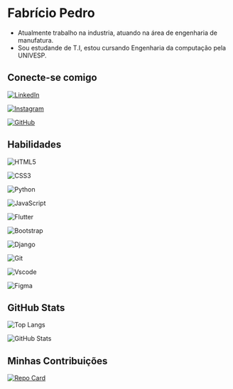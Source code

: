 # Fabrício Pedro

- Atualmente trabalho na industria, atuando na área de engenharia de manufatura. 
- Sou estudande de T.I, estou cursando Engenharia da computação pela UNIVESP.

## Conecte-se comigo

[![LinkedIn](https://img.shields.io/badge/LinkedIn-0077B5?style=for-the-badge&logo=linkedin&logoColor=white)](https://www.linkedin.com/in/fabricio-pedro/)

[![Instagram](https://img.shields.io/badge/-Instagram-%23E4405F?style=for-the-badge&logo=instagram&logoColor=white)](https://www.instagram.com/fabricio.pedro_7/)

[![GitHub](https://img.shields.io/badge/GitHub-100000?style=for-the-badge&logo=github&logoColor=white)](https://github.com/fpedro84)

## Habilidades

![HTML5](https://img.shields.io/badge/HTML5-E34F26?style=for-the-badge&logo=html5&logoColor=white)

![CSS3](https://img.shields.io/badge/CSS3-1572B6?style=for-the-badge&logo=css3&logoColor=white)

![Python](https://img.shields.io/badge/python-3670A0?style=for-the-badge&logo=python&logoColor=ffdd54)

![JavaScript](https://img.shields.io/badge/JavaScript-F7DF1E?style=for-the-badge&logo=javascript&logoColor=black)

![Flutter](https://img.shields.io/badge/Flutter-02569B?style=for-the-badge&logo=flutter&logoColor=white)

![Bootstrap](https://img.shields.io/badge/-boostrap-0D1117?style=for-the-badge&logo=bootstrap&labelColor=0D1117)

![Django](https://img.shields.io/badge/django-%23092E20.svg?style=for-the-badge&logo=django&logoColor=white)

![Git](https://img.shields.io/badge/GIT-E44C30?style=for-the-badge&logo=git&logoColor=white)

![Vscode](https://img.shields.io/badge/Vscode-007ACC?style=for-the-badge&logo=visual-studio-code&logoColor=white)

![Figma](https://img.shields.io/badge/Figma-696969?style=for-the-badge&logo=figma&logoColor=figma)

## GitHub Stats

![Top Langs](https://github-readme-stats-git-masterrstaa-rickstaa.vercel.app/api/top-langs/?username=fpedro84&layout=compact&bg_color=000&border_color=30A3DC&title_color=E94D5F&text_color=FFF)

![GitHub Stats](https://github-readme-stats.vercel.app/api?username=fpedro84&theme=transparent&bg_color=000&border_color=30A3DC&show_icons=true&icon_color=30A3DC&title_color=E94D5F&text_color=FFF)

## Minhas Contribuições

[![Repo Card](https://github-readme-stats.vercel.app/api/pin/?username=fpedro84&repo=dio-lab-open-source&bg_color=000&border_color=30A3DC&show_icons=true&icon_color=30A3DC&title_color=E94D5Ftext_color=FFF)](https://github.com/fpedro84/dio-lab-open-source)
